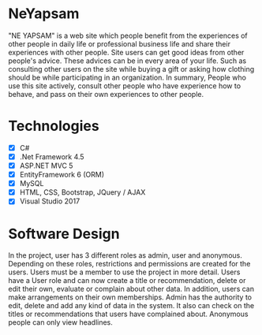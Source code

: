 # NeYapsam

"NE YAPSAM" is a web site which people benefit from the experiences of other people in daily life or professional business life and share their experiences with other people. Site users can get good ideas from other people's advice. These advices can be in every area of your life. Such as consulting other users on the site while buying a gift or asking how clothing should be while participating in an organization. In summary, People who use this site actively, consult other people who have experience how to behave, and pass on their own experiences to other people.

# Technologies

 - [x] C#
 - [x] .Net Framework 4.5
 - [x] ASP.NET MVC 5
 - [x] EntityFramework 6 (ORM)
 - [x] MySQL
 - [x] HTML, CSS, Bootstrap, JQuery / AJAX
 - [x] Visual Studio 2017

# Software Design

In the project, user has 3 different roles as admin, user and anonymous. Depending on these roles, restrictions and permissions are created for the users. Users must be a member to use the project in more detail. Users have a User role and can now create a title or recommendation, delete or edit their own, evaluate or complain about other data. In addition, users can make arrangements on their own memberships. Admin has the authority to edit, delete and add any kind of data in the system. It also can check on the titles or recommendations that users have complained about. Anonymous people can only view headlines.
